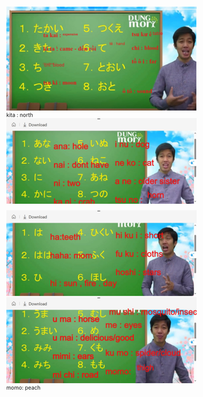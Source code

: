 ![alt text](image-3.png)
kita : north
![alt text](image-4.png)

![alt text](image-5.png)
![alt text](image-6.png)
momo: peach
